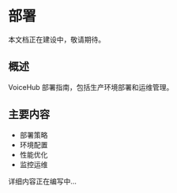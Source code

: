 # 部署

本文档正在建设中，敬请期待。

## 概述

VoiceHub 部署指南，包括生产环境部署和运维管理。

## 主要内容

- 部署策略
- 环境配置
- 性能优化
- 监控运维

详细内容正在编写中...
